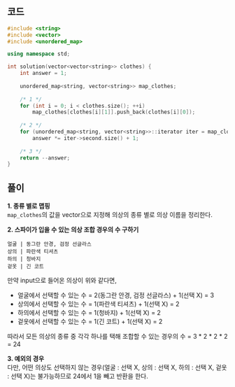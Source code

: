 ## 코드
``` c++
#include <string>
#include <vector>
#include <unordered_map>

using namespace std;

int solution(vector<vector<string>> clothes) {
    int answer = 1;
    
    unordered_map<string, vector<string>> map_clothes;
    
    /* 1 */
    for (int i = 0; i < clothes.size(); ++i)
        map_clothes[clothes[i][1]].push_back(clothes[i][0]);
    
    /* 2 */
    for (unordered_map<string, vector<string>>::iterator iter = map_clothes.begin(); iter != map_clothes.end(); ++iter)
        answer *= iter->second.size() + 1;
    
    /* 3 */
    return --answer;
}
```

## 풀이
**1. 종류 별로 맵핑**  
`map_clothes`의 값을 vector<string>으로 지정해 의상의 종류 별로 의상 이름을 정리한다.

**2. 스파이가 입을 수 있는 의상 조합 경우의 수 구하기**  
```
얼굴 | 동그란 안경, 검정 선글라스
상의 | 파란색 티셔츠
하의 | 청바지
겉옷 | 긴 코트
```
만약 input으로 들어온 의상이 위와 같다면,
* 얼굴에서 선택할 수 있는 수 = 2(동그란 안경, 검정 선글라스) + 1(선택 X) = 3
* 상의에서 선택할 수 있는 수 = 1(파란색 티셔츠) + 1(선택 X) = 2
* 하의에서 선택할 수 있는 수 = 1(청바지) + 1(선택 X) = 2
* 겉옷에서 선택할 수 있는 수 = 1(긴 코트) + 1(선택 X) = 2

따라서 모든 의상의 종류 중 각각 하나를 택해 조합할 수 있는 경우의 수 = 3 * 2 * 2 * 2 = 24

**3. 예외의 경우**  
다만, 어떤 의상도 선택하지 않는 경우(얼굴 : 선택 X, 상의 : 선택 X, 하의 : 선택 X, 겉옷 : 선택 X)는 불가능하므로 24에서 1을 빼고 반환을 한다.
